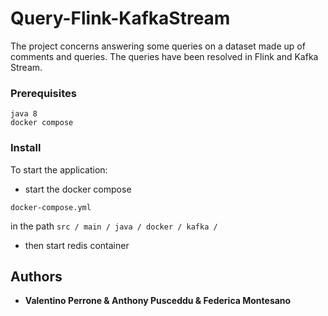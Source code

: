 # Query-Flink-KafkaStream

The project concerns answering some queries on a dataset made up of comments and queries. The queries have been resolved in Flink and Kafka Stream.


### Prerequisites

```
java 8
docker compose
```

### Install

To start the application:

- start the docker compose 
```
docker-compose.yml
```
in the path ``` src / main / java / docker / kafka / ```

- then start redis container


## Authors

* **Valentino Perrone & Anthony Pusceddu & Federica Montesano**

